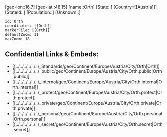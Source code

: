 ﻿---
location: [48.15,16.7]
mapzoom: [7,12] 
mapmarker: city 
type: City
tags:
- geo/City


SpocWebEntityId: 33147
isDeleted: false
confidential: public

---
[geo-lon::16.7]
[geo-lat::48.15]
[name::Orth]
[State::]
[Country::[[Austria]]]
[StateId::]
[Population::]
[Unknown::]


```leaflet
id: Orth
coordinates: [[Orth]]
markerFile: [[Orth]]
defaultZoom: 11 
maxZoom: 18
```


## Confidential Links & Embeds: 
- [[../../../../../../_Standards/geo/Continent/Europe/Austria/City/Orth|Orth]] 
- [[../../../../../../_public/geo/Continent/Europe/Austria/City/Orth.public|Orth.public]] 
- [[../../../../../../_internal/geo/Continent/Europe/Austria/City/Orth.internal|Orth.internal]] 
- [[../../../../../../_protect/geo/Continent/Europe/Austria/City/Orth.protect|Orth.protect]] 
- [[../../../../../../_private/geo/Continent/Europe/Austria/City/Orth.private|Orth.private]] 
- [[../../../../../../_personal/geo/Continent/Europe/Austria/City/Orth.personal|Orth.personal]] 
- [[../../../../../../_secret/geo/Continent/Europe/Austria/City/Orth.secret|Orth.secret]] 
